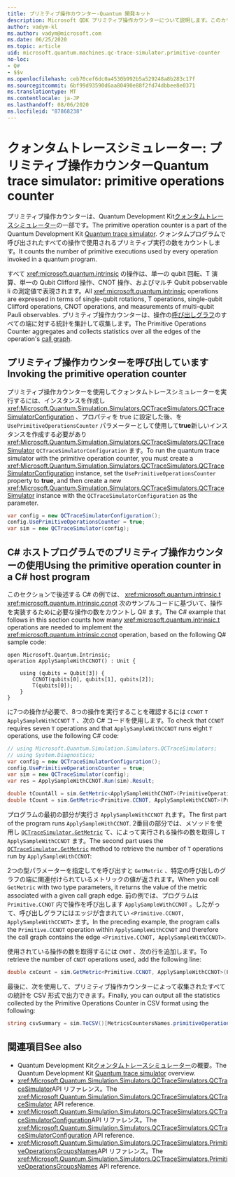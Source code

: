 ```yaml
---
title: プリミティブ操作カウンター-Quantum 開発キット
description: Microsoft QDK プリミティブ操作カウンターについて説明します。このカウンターは、クォンタムトレースシミュレーターを使用して、プログラム内の操作によって使用されるプリミティブ実行を追跡し Q# ます。
author: vadym-kl
ms.author: vadym@microsoft.com
ms.date: 06/25/2020
ms.topic: article
uid: microsoft.quantum.machines.qc-trace-simulator.primitive-counter
no-loc:
- Q#
- $$v
ms.openlocfilehash: ceb70cef6dc0a4530b992b5a529248a8b283c17f
ms.sourcegitcommit: 6bf99d93590d6aa80490e88f2fd74dbbee8e0371
ms.translationtype: MT
ms.contentlocale: ja-JP
ms.lasthandoff: 08/06/2020
ms.locfileid: "87868238"
---
```

# <a name="quantum-trace-simulator-primitive-operations-counter"></a><span data-ttu-id="9cb02-103">クォンタムトレースシミュレーター: プリミティブ操作カウンター</span><span class="sxs-lookup"><span data-stu-id="9cb02-103">Quantum trace simulator: primitive operations counter</span></span>

<span data-ttu-id="9cb02-104">プリミティブ操作カウンターは、Quantum Development Kit[クォンタムトレースシミュレーター](xref:microsoft.quantum.machines.qc-trace-simulator.intro)の一部です。</span><span class="sxs-lookup"><span data-stu-id="9cb02-104">The primitive operation counter is a part of the Quantum Development Kit [Quantum trace simulator](xref:microsoft.quantum.machines.qc-trace-simulator.intro).</span></span> <span data-ttu-id="9cb02-105">クォンタムプログラムで呼び出されたすべての操作で使用されるプリミティブ実行の数をカウントします。</span><span class="sxs-lookup"><span data-stu-id="9cb02-105">It counts the number of primitive executions used by every operation invoked in a quantum program.</span></span> 

<span data-ttu-id="9cb02-106">すべて <xref:microsoft.quantum.intrinsic> の操作は、単一の qubit 回転、T 演算、単一の Qubit Clifford 操作、CNOT 操作、およびマルチ Qubit pobservable li の測定値で表現されます。</span><span class="sxs-lookup"><span data-stu-id="9cb02-106">All <xref:microsoft.quantum.intrinsic> operations are expressed in terms of single-qubit rotations, T operations, single-qubit Clifford operations, CNOT operations, and measurements of multi-qubit Pauli observables.</span></span> <span data-ttu-id="9cb02-107">プリミティブ操作カウンターは、操作の[呼び出しグラフ](https://en.wikipedia.org/wiki/Call_graph)のすべての端に対する統計を集計して収集します。</span><span class="sxs-lookup"><span data-stu-id="9cb02-107">The Primitive Operations Counter aggregates and collects statistics over all the edges of the operation's [call graph](https://en.wikipedia.org/wiki/Call_graph).</span></span>

## <a name="invoking-the-primitive-operation-counter"></a><span data-ttu-id="9cb02-108">プリミティブ操作カウンターを呼び出しています</span><span class="sxs-lookup"><span data-stu-id="9cb02-108">Invoking the primitive operation counter</span></span>

<span data-ttu-id="9cb02-109">プリミティブ操作カウンターを使用してクォンタムトレースシミュレーターを実行するには、インスタンスを作成し <xref:Microsoft.Quantum.Simulation.Simulators.QCTraceSimulators.QCTraceSimulatorConfiguration> 、プロパティを true に設定した後、を `UsePrimitiveOperationsCounter` パラメーターとして使用して**true**新しいインスタンスを作成する必要があり <xref:Microsoft.Quantum.Simulation.Simulators.QCTraceSimulators.QCTraceSimulator> `QCTraceSimulatorConfiguration` ます。</span><span class="sxs-lookup"><span data-stu-id="9cb02-109">To run the quantum trace simulator with the primitive operation counter, you must create a <xref:Microsoft.Quantum.Simulation.Simulators.QCTraceSimulators.QCTraceSimulatorConfiguration> instance, set the `UsePrimitiveOperationsCounter` property to **true**, and then create a new <xref:Microsoft.Quantum.Simulation.Simulators.QCTraceSimulators.QCTraceSimulator> instance with the `QCTraceSimulatorConfiguration` as the parameter.</span></span>

```csharp
var config = new QCTraceSimulatorConfiguration();
config.UsePrimitiveOperationsCounter = true;
var sim = new QCTraceSimulator(config);
```

## <a name="using-the-primitive-operation-counter-in-a-c-host-program"></a><span data-ttu-id="9cb02-110">C# ホストプログラムでのプリミティブ操作カウンターの使用</span><span class="sxs-lookup"><span data-stu-id="9cb02-110">Using the primitive operation counter in a C# host program</span></span>

<span data-ttu-id="9cb02-111">このセクションで後述する C# の例では、 <xref:microsoft.quantum.intrinsic.t> <xref:microsoft.quantum.intrinsic.ccnot> 次のサンプルコードに基づいて、操作を実装するために必要な操作の数をカウントし Q# ます。</span><span class="sxs-lookup"><span data-stu-id="9cb02-111">The C# example that follows in this section counts how many <xref:microsoft.quantum.intrinsic.t> operations are needed to implement the <xref:microsoft.quantum.intrinsic.ccnot> operation, based on the following Q# sample code:</span></span>

```qsharp
open Microsoft.Quantum.Intrinsic;
operation ApplySampleWithCCNOT() : Unit {

    using (qubits = Qubit[3]) {
        CCNOT(qubits[0], qubits[1], qubits[2]);
        T(qubits[0]);
    }
}
```

<span data-ttu-id="9cb02-112">に7つの操作が必要で、8つの操作を実行することを確認するには `CCNOT` `T` `ApplySampleWithCCNOT` `T` 、次の C# コードを使用します。</span><span class="sxs-lookup"><span data-stu-id="9cb02-112">To check that `CCNOT` requires seven `T` operations and that `ApplySampleWithCCNOT` runs eight `T` operations, use the following C# code:</span></span>

```csharp 
// using Microsoft.Quantum.Simulation.Simulators.QCTraceSimulators;
// using System.Diagnostics;
var config = new QCTraceSimulatorConfiguration();
config.UsePrimitiveOperationsCounter = true;
var sim = new QCTraceSimulator(config);
var res = ApplySampleWithCCNOT.Run(sim).Result;

double tCountAll = sim.GetMetric<ApplySampleWithCCNOT>(PrimitiveOperationsGroupsNames.T);
double tCount = sim.GetMetric<Primitive.CCNOT, ApplySampleWithCCNOT>(PrimitiveOperationsGroupsNames.T);
```

<span data-ttu-id="9cb02-113">プログラムの最初の部分が実行さ `ApplySampleWithCCNOT` れます。</span><span class="sxs-lookup"><span data-stu-id="9cb02-113">The first part of the program runs `ApplySampleWithCCNOT`.</span></span> <span data-ttu-id="9cb02-114">2番目の部分では、メソッドを使用し [`QCTraceSimulator.GetMetric`](https://docs.microsoft.com/dotnet/api/microsoft.quantum.simulation.simulators.qctracesimulators.qctracesimulator.getmetric) て、によって実行される操作の数を取得し `T` `ApplySampleWithCCNOT` ます。</span><span class="sxs-lookup"><span data-stu-id="9cb02-114">The second part uses the [`QCTraceSimulator.GetMetric`](https://docs.microsoft.com/dotnet/api/microsoft.quantum.simulation.simulators.qctracesimulators.qctracesimulator.getmetric) method to retrieve the number of `T` operations run by `ApplySampleWithCCNOT`:</span></span> 

<span data-ttu-id="9cb02-115">2つの型パラメーターを指定してを呼び出すと `GetMetric` 、特定の呼び出しのグラフの端に関連付けられているメトリックの値が返されます。</span><span class="sxs-lookup"><span data-stu-id="9cb02-115">When you call `GetMetric` with two type parameters, it returns the value of the metric associated with a given call graph edge.</span></span> <span data-ttu-id="9cb02-116">前の例では、プログラムは `Primitive.CCNOT` 内で操作を呼び出します `ApplySampleWithCCNOT` 。したがって、呼び出しグラフにはエッジが含まれてい `<Primitive.CCNOT, ApplySampleWithCCNOT>` ます。</span><span class="sxs-lookup"><span data-stu-id="9cb02-116">In the preceding example, the program calls the `Primitive.CCNOT` operation  within `ApplySampleWithCCNOT` and therefore the call graph contains the edge `<Primitive.CCNOT, ApplySampleWithCCNOT>`.</span></span> 

<span data-ttu-id="9cb02-117">使用されている操作の数を取得するには `CNOT` 、次の行を追加します。</span><span class="sxs-lookup"><span data-stu-id="9cb02-117">To retrieve the number of `CNOT` operations used, add the following line:</span></span>
```csharp
double cxCount = sim.GetMetric<Primitive.CCNOT, ApplySampleWithCCNOT>(PrimitiveOperationsGroupsNames.CX);
```

<span data-ttu-id="9cb02-118">最後に、次を使用して、プリミティブ操作カウンターによって収集されたすべての統計を CSV 形式で出力できます。</span><span class="sxs-lookup"><span data-stu-id="9cb02-118">Finally, you can output all the statistics collected by the Primitive Operations Counter in CSV format using the following:</span></span>
```csharp
string csvSummary = sim.ToCSV()[MetricsCountersNames.primitiveOperationsCounter];
```

## <a name="see-also"></a><span data-ttu-id="9cb02-119">関連項目</span><span class="sxs-lookup"><span data-stu-id="9cb02-119">See also</span></span>

- <span data-ttu-id="9cb02-120">Quantum Development Kit[クォンタムトレースシミュレーター](xref:microsoft.quantum.machines.qc-trace-simulator.intro)の概要。</span><span class="sxs-lookup"><span data-stu-id="9cb02-120">The Quantum Development Kit [Quantum trace simulator](xref:microsoft.quantum.machines.qc-trace-simulator.intro) overview.</span></span>
- <span data-ttu-id="9cb02-121"><xref:Microsoft.Quantum.Simulation.Simulators.QCTraceSimulators.QCTraceSimulator>API リファレンス。</span><span class="sxs-lookup"><span data-stu-id="9cb02-121">The <xref:Microsoft.Quantum.Simulation.Simulators.QCTraceSimulators.QCTraceSimulator> API reference.</span></span>
- <span data-ttu-id="9cb02-122"><xref:Microsoft.Quantum.Simulation.Simulators.QCTraceSimulators.QCTraceSimulatorConfiguration>API リファレンス。</span><span class="sxs-lookup"><span data-stu-id="9cb02-122">The <xref:Microsoft.Quantum.Simulation.Simulators.QCTraceSimulators.QCTraceSimulatorConfiguration> API reference.</span></span>
- <span data-ttu-id="9cb02-123"><xref:Microsoft.Quantum.Simulation.Simulators.QCTraceSimulators.PrimitiveOperationsGroupsNames>API リファレンス。</span><span class="sxs-lookup"><span data-stu-id="9cb02-123">The <xref:Microsoft.Quantum.Simulation.Simulators.QCTraceSimulators.PrimitiveOperationsGroupsNames> API reference.</span></span>